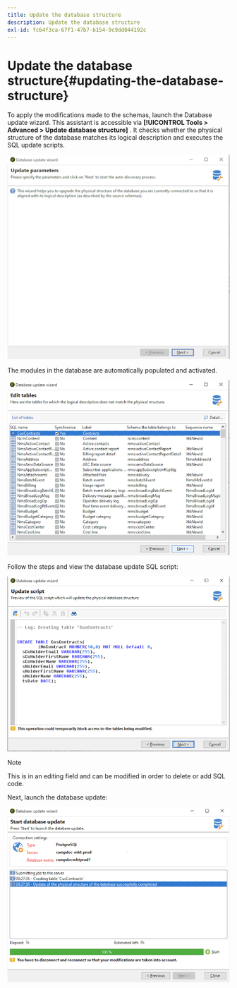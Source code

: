 ```yaml
---
title: Update the database structure
description: Update the database structure
exl-id: fc64f3ca-67f1-47b7-b154-9c9dd044192c
---
```

# Update the database structure{#updating-the-database-structure}

To apply the modifications made to the schemas, launch the Database update wizard. This assistant is accessible via **[!UICONTROL Tools > Advanced > Update database structure]** . It checks whether the physical structure of the database matches its logical description and executes the SQL update scripts.

![](assets/schema_update.png)

The modules in the database are automatically populated and activated.

![](assets/schema_update_select2.png)

Follow the steps and view the database update SQL script:

![](assets/schema_update2.png)

>[!NOTE]
>
>This is in an editing field and can be modified in order to delete or add SQL code.

Next, launch the database update:

![](assets/schema_update3.png)
